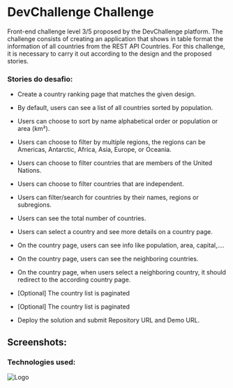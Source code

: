 
  

# DevChallenge Challenge
Front-end challenge level 3/5 proposed by the DevChallenge platform. The challenge consists of creating an application that shows in table format the information of all countries from the REST API Countries. For this challenge, it is necessary to carry it out according to the design and the proposed stories.

### Stories do desafio:
- Create a country ranking page that matches the given design.

- By default, users can see a list of all countries sorted by population.

- Users can choose to sort by name alphabetical order or population or area (km²).

- Users can choose to filter by multiple regions, the regions can be Americas, Antarctic, Africa, Asia, Europe, or Oceania.

- Users can choose to filter countries that are members of the United Nations.

- Users can choose to filter countries that are independent.

- Users can filter/search for countries by their names, regions or subregions.
- Users can see the total number of countries.

- Users can select a country and see more details on a country page.

- On the country page, users can see info like population, area, capital,....

- On the country page, users can see the neighboring countries.

- On the country page, when users select a neighboring country, it should redirect to the according country page.

- [Optional] The country list is paginated

- [Optional] The country list is paginated

- Deploy the solution and submit Repository URL and Demo URL.

## Screenshots:

  
### Technologies used:

  

![Logo](https://upload.wikimedia.org/wikipedia/commons/thumb/c/cf/Angular_full_color_logo.svg/64px-Angular_full_color_logo.svg.png)